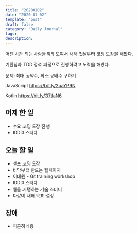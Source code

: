 ```yaml
---
title: "20200102"
date: "2020-01-02"
template: "post"
draft: false
category: "Daily Journal"
tags:
description:
---
```


어젠 시간 되는 사람들끼리 모여서 새해 첫날부터
코딩 도장을 해봤다.

기환님과 TDD 정석 과정으로 진행하려고 노력을 해봤다.

문제: 최대 공약수, 최소 공배수 구하기

JavaScript
<https://bit.ly/2uaYP9N>

Kotlin
<https://bit.ly/37tIaN6>

## 어제 한 일

* 수요 코딩 도장 진행
* IDDD 스터디

## 오늘 할 일

* 셀프 코딩 도장
* 바닥부터 만드는 웹페이지
* 이태원 - Git training workshop
* IDDD 스터디
* 웹을 지탱하는 기술 스터디
* 다같이 새해 목표 설정

## 장애

* 피곤하네용
